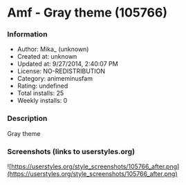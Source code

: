 # Amf - Gray theme (105766)

### Information
- Author: Mika_ (unknown)
- Created at: unknown
- Updated at: 9/27/2014, 2:40:07 PM
- License: NO-REDISTRIBUTION
- Category: animeminusfam
- Rating: undefined
- Total installs: 25
- Weekly installs: 0


### Description
Gray theme


### Screenshots (links to userstyles.org)
![https://userstyles.org/style_screenshots/105766_after.png](https://userstyles.org/style_screenshots/105766_after.png)


